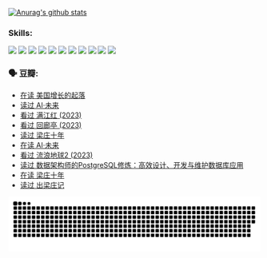 
[![Anurag's github stats](https://github-readme-stats.vercel.app/api?username=w940853815)](https://github.com/anuraghazra/github-readme-stats)

### Skills:

<code><img height="32" src="https://cdn.jsdelivr.net/npm/simple-icons@v5/icons/python.svg"></code>
<code><img height="32" src="https://cdn.jsdelivr.net/npm/simple-icons@v5/icons/javascript.svg"></code>
<code><img height="32" src="https://cdn.jsdelivr.net/npm/simple-icons@v5/icons/django.svg"></code>
<code><img height="32" src="https://cdn.jsdelivr.net/npm/simple-icons@v5/icons/flask.svg"></code>
<code><img height="32" src="https://cdn.jsdelivr.net/npm/simple-icons@v5/icons/vuetify.svg"></code>
<code><img height="32" src="https://cdn.jsdelivr.net/npm/simple-icons@v5/icons/git.svg"></code>
<code><img height="32" src="https://cdn.jsdelivr.net/npm/simple-icons@v5/icons/docker.svg"></code>
<code><img height="32" src="https://cdn.jsdelivr.net/npm/simple-icons@v5/icons/postgresql.svg"></code>
<code><img height="32" src="https://cdn.jsdelivr.net/npm/simple-icons@v5/icons/elasticsearch.svg"></code>
<code><img height="32" src="https://cdn.jsdelivr.net/npm/simple-icons@v5/icons/macos.svg"></code>
<code><img height="32" src="https://cdn.jsdelivr.net/npm/simple-icons@v5/icons/linux.svg"></code>

### 🗣 豆瓣:

<!-- DOUBAN-ACTIVITIES:START -->
- [在读 美国增长的起落](https://www.douban.com/people/136069238/status/4220055912/?_i=83065505)
- [读过 AI·未来](https://www.douban.com/people/136069238/status/4220054171/?_i=83065505)
- [看过 满江红‎ (2023)](https://www.douban.com/people/136069238/status/4219146433/?_i=83065505)
- [看过 回廊亭‎ (2023)](https://www.douban.com/people/136069238/status/4215992758/?_i=83065505)
- [读过 梁庄十年](https://www.douban.com/people/136069238/status/4206664969/?_i=83065505)
- [在读 AI·未来](https://www.douban.com/people/136069238/status/4206653520/?_i=83065505)
- [看过 流浪地球2‎ (2023)](https://www.douban.com/people/136069238/status/4199558549/?_i=83065505)
- [读过 数据架构师的PostgreSQL修炼：高效设计、开发与维护数据库应用](https://www.douban.com/people/136069238/status/4199451104/?_i=83065505)
- [在读 梁庄十年](https://www.douban.com/people/136069238/status/4198822794/?_i=83065505)
- [读过 出梁庄记](https://www.douban.com/people/136069238/status/4198821001/?_i=83065505)
<!-- DOUBAN-ACTIVITIES:END -->


![Snake animation](https://raw.githubusercontent.com/w940853815/w940853815/output/github-contribution-grid-snake.svg)

<!--
**w940853815/w940853815** is a ✨ _special_ ✨ repository because its `README.md` (this file) appears on your GitHub profile.

Here are some ideas to get you started:

- 🔭 I’m currently working on ...
- 🌱 I’m currently learning ...
- 👯 I’m looking to collaborate on ...
- 🤔 I’m looking for help with ...
- 💬 Ask me about ...
- 📫 How to reach me: ...
- 😄 Pronouns: ...
- ⚡ Fun fact: ...
-->

